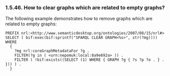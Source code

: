 <div id="cleargraphrelemtgr" class="section">

<div class="titlepage">

<div>

<div>

### 1.5.46. How to clear graphs which are related to empty graphs?

</div>

</div>

</div>

The following example demonstrates how to remove graphs which are
related to empty graphs:

``` programlisting
PREFIX nrl:<http://www.semanticdesktop.org/ontologies/2007/08/15/nrl#>
SELECT ( bif:exec(bif:sprintf("SPARQL CLEAR GRAPH<%s>", str(?mg))))
WHERE
  {
    ?mg nrl:coreGraphMetadataFor ?g .
    FILTER(?g in ( <urn:nepomuk:local:8a9e692a> )) .
    FILTER ( !bif:exists((SELECT (1) WHERE { GRAPH ?g { ?s ?p ?o . } . })) ) .
  }
```

</div>
